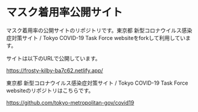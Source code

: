 # マスク着用率公開サイト

マスク着用率の公開サイトのリポジトリです。東京都 新型コロナウイルス感染症対策サイト / Tokyo COVID-19 Task Force websiteをforkして利用しています。

サイトは以下のURLで公開しています。

https://frosty-kilby-ba7c62.netlify.app/

東京都 新型コロナウイルス感染症対策サイト / Tokyo COVID-19 Task Force websiteのリポジトリはこちらです。

https://github.com/tokyo-metropolitan-gov/covid19